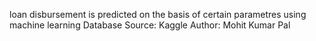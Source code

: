 loan disbursement is predicted on the basis of certain parametres using machine learning
Database Source: Kaggle
Author: Mohit Kumar Pal
